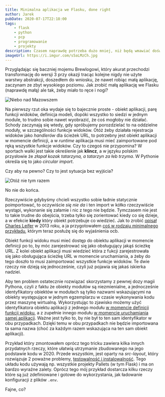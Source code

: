 ```yaml
---
title: Minimalna aplikacja we Flasku, done right
author: Jarek
pubDate: 2020-07-17T22:18:00
tags:
    - flask
    - python
    - pcp
    - programowanie
    - projekty
description: Czasem naprawdę potrzeba dużo mniej, niż będą wmawiać doświadczeni architekci aplikacji webowych, a jednocześnie trochę więcej, niż proponują autorzy jutubowych tutoriali. Inaczej mówiąc, jak najmniejsza aplikacja we Flasku, ale tak żeby miała sens i dała się utrzymywać minimalnym nakładem sił.
imageUrl: https://i.imgur.com/s5aLMzCh.jpg
---
```


Przyglądając się baczniej mojemu Brewlogowi, który akurat przechodzi transformację do wersji 3 przy okazji tracąc kolejne nigdy nie użyte warstwy abstrakcji, doszedłem do wniosku, że nawet robiąc małą aplikację, zaczynam ze zbyt wysokiego poziomu. Jak zrobić małą aplikację we Flasku (naprawdę małą) ale tak, żeby miało to ręce i nogi?

![Niebo nad Mazowszem](https://i.imgur.com/s5aLMzCh.jpg)

Na pierwszy rzut oka wydaje się to bajecznie proste - obiekt aplikacji, parę funkcji widoków, definicja modeli, dopóki wszystko to siedzi w jednym module, to trudno sobie nawet wyobrazić, że coś mogłoby nie działać. Schody zaczynają się wtedy, gdy spróbujemy porozdzielać to na oddzielne moduły, w szczególności funkcje widoków. Otóż żeby działała rejestracja widoków jako _handlerów_ dla ścieżek URL, to potrzebny jest obiekt aplikacji w momencie definicji, a w _runtime_ aplikacja musi mieć zaimportowane pod ręką wszystkie funkcje widoków. Czy to czegoś nie przypomina? W sportach walki jest takie określenie jak **klincz**, a w języku polskim przysłowie że _złapał kozak tatarzyna, a tatarzyn za łeb trzyma_. W Pythonie określa się to jako _circular import_.

Czy aby na pewno? Czy to jest sytuacja bez wyjścia?

![Otóż nie tym razem](https://i.imgur.com/qBfzpOLh.jpg)

No nie do końca.

Rzeczywiście gdybyśmy chcieli wszystko sobie ładnie statycznie poimportować, to oczywiście _się nie da_ i ten import w kółko rzeczywiście wystąpi, wykonanie się załamie i nic z tego nie będzie. Tymczasem nie jest to takie trudne do obejścia, trzeba tylko się zorientować kiedy co się dzieje, a w efekcie **kiedy** który obiekt potrzebuje co wiedzieć. Jak to zrobić [opisał Charles Leifer](https://charlesleifer.com/blog/structuring-flask-apps-a-how-to-for-those-coming-from-django/) w 2013 roku, a ja przygotowałem [coś w rodzaju minimalnego przykładu](https://github.com/zgoda/miniq), którym teraz posłużę się do wyjaśnienia ocb.

Obiekt funkcji widoku musi mieć dostęp do obiektu aplikacji w momencie definicji po to, by móc zarejestrować się jako obsługujący jakąś ścieżkę URL. Z kolei obiekt aplikacji musi wiedzieć która z fukcji zarejestrowała się jako obsługująca ścieżkę URL w momencie uruchamiania, a żeby do tego doszło to musi zaimportować wszystkie funkcje widoków. Te dwie rzeczy nie dzieją się jednocześnie, czyli już pojawia się jakaś iskierka nadziei.

Aby ten problem ostatecznie rozwiązać skorzystamy z pewnej dozy magii Pythona, czyli z faktu że obiekty modułów są niezmienialne, a jednocześnie identyfikatory obiektów w modułach są tylko nazwami wskazującymi na obiekty występujące w jednym egzemplarzu w czasie wykonywania kodu przez maszynę wirtualną. Wykorzystując to zjawisko możemy użyć identyfikatora obiektu aplikacji z jednego modułu [w momencie definicji funkcji widoku](https://github.com/zgoda/miniq/blob/master/src/miniq/views.py), a z zupełnie innego modułu [w momencie uruchamiania samej aplikacji](https://github.com/zgoda/miniq/blob/master/src/miniq/main.py). Ważne jest tylko to, by nie był to ten sam identyfikator w obu przypadkach. Dzięki temu w obu przypadkach nie będzie importowana ta sama nazwa (choć za każdym razem wskazująca na ten sam obiekt aplikacji).

Przykład który zmontowałem oprócz tego tricku zawiera kilka innych przydatnych rzeczy, które ułatwią utrzymanie zbudowanego na jego podstawie kodu w 2020. Przede wszystkim, jest oparty na _src-layout_, który rozwiązuje 2 poważne problemy, [testowalność i instalowalność](https://blog.ionelmc.ro/2014/05/25/python-packaging/). Tego układu kodu używają np. wszystkie projekty Pallets (w tym Flask) i ma on bardzo wyraźne zalety. Oprócz tego mój przykład dostarcza kilku rzeczy które są już zdefiniowane i gotowe do wykorzystania, jak ładowanie konfiguracji z plików `.env`.

Fajne, co?
